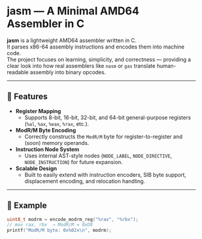 # jasm — A Minimal AMD64 Assembler in C

**jasm** is a lightweight AMD64 assembler written in C.  
It parses x86-64 assembly instructions and encodes them into machine code.  
The project focuses on learning, simplicity, and correctness — providing a clear look into how real assemblers like `nasm` or `gas` translate human-readable assembly into binary opcodes.

---

## 🧩 Features

- **Register Mapping**
  - Supports 8-bit, 16-bit, 32-bit, and 64-bit general-purpose registers (`%al`, `%ax`, `%eax`, `%rax`, etc.).
- **ModR/M Byte Encoding**
  - Correctly constructs the `ModR/M` byte for register-to-register and (soon) memory operands.
- **Instruction Node System**
  - Uses internal AST-style nodes (`NODE_LABEL`, `NODE_DIRECTIVE`, `NODE_INSTRUCTION`) for future expansion.
- **Scalable Design**
  - Built to easily extend with instruction encoders, SIB byte support, displacement encoding, and relocation handling.

---

## 🧠 Example

```c
uint8_t modrm = encode_modrm_reg("%rax", "%rbx");
// mov rax, rbx  → ModR/M = 0xD8
printf("ModR/M byte: 0x%02x\n", modrm);